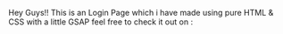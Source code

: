 Hey Guys!! This is an Login Page which i have made using pure HTML & CSS with a little GSAP feel free to check it out on : 
